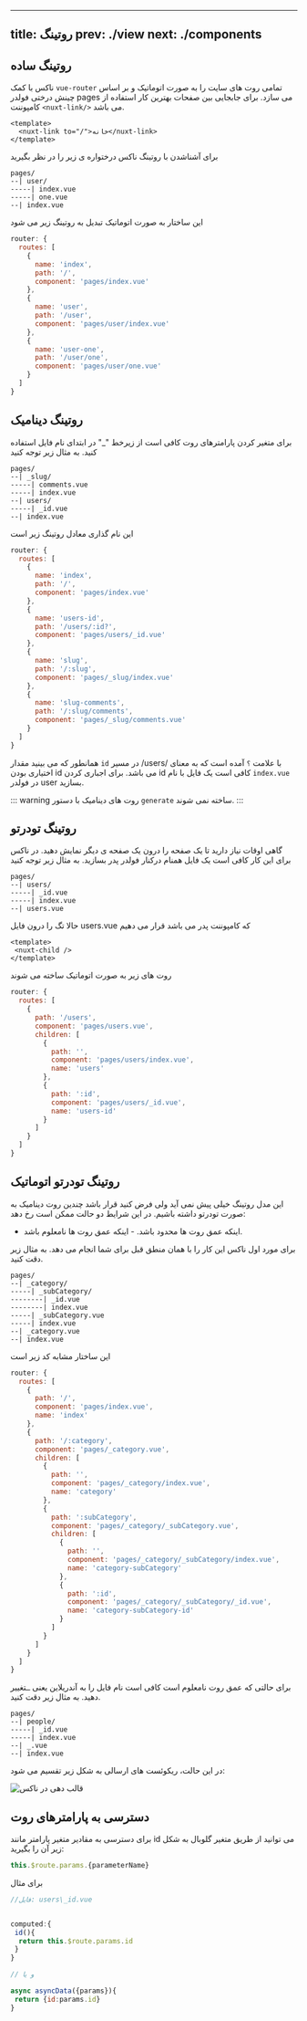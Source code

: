 ---
title: روتینگ 
prev: ./view
next: ./components
--

## روتینگ ساده
ناکس با کمک ```vue-router``` تمامی روت های سایت را به صورت اتوماتیک و بر اساس چینش درختی فولدر pages می سازد.
برای جابجایی بین صفحات بهترین کار استفاده از کامپوننت ```<nuxt-link/>``` می باشد.

```vue
<template>
  <nuxt-link to="/">خانه</nuxt-link>
</template>
```

برای آشناشدن با روتینگ ناکس درختواره ی زیر را در نظر بگیرید

``` 
pages/
--| user/
-----| index.vue
-----| one.vue
--| index.vue
```

این ساختار به صورت اتوماتیک تبدیل به روتینگ زیر می شود

```js
router: {
  routes: [
    {
      name: 'index',
      path: '/',
      component: 'pages/index.vue'
    },
    {
      name: 'user',
      path: '/user',
      component: 'pages/user/index.vue'
    },
    {
      name: 'user-one',
      path: '/user/one',
      component: 'pages/user/one.vue'
    }
  ]
}
```

## روتینگ دینامیک 

برای متغیر کردن پارامترهای روت کافی است از زیرخط "_" در ابتدای نام فایل استفاده کنید.
به مثال زیر توجه کنید
‍‍
```
pages/
--| _slug/
-----| comments.vue
-----| index.vue
--| users/
-----| _id.vue
--| index.vue
```


این نام گذاری معادل روتینگ زیر است
```js
router: {
  routes: [
    {
      name: 'index',
      path: '/',
      component: 'pages/index.vue'
    },
    {
      name: 'users-id',
      path: '/users/:id?',
      component: 'pages/users/_id.vue'
    },
    {
      name: 'slug',
      path: '/:slug',
      component: 'pages/_slug/index.vue'
    },
    {
      name: 'slug-comments',
      path: '/:slug/comments',
      component: 'pages/_slug/comments.vue'
    }
  ]
}

```
همانطور که می بینید مقدار ```id``` در مسیر /users/ با علامت ```؟``` آمده است که به معنای اختیاری بودن id می باشد. برای اجباری کردن id کافی است یک فایل با نام ```index.vue``` در فولدر user بسازید.

::: warning
روت های دینامیک با دستور ```generate``` ساخته نمی شوند.
:::

## روتینگ تودرتو

گاهی اوقات نیاز دارید تا یک صفحه را درون یک صفحه ی دیگر نمایش دهید. در ناکس برای این کار کافی است یک فایل همنام درکنار فولدر پدر بسازید.
به مثال زیر توجه کنید
```
pages/
--| users/
-----| _id.vue
-----| index.vue
--| users.vue
```

حالا تگ <nuxt-child/> را درون فایل users.vue که کامپوننت پدر می باشد قرار می دهیم
```vue
<template>
 <nuxt-child />
</template>
```

روت های زیر به صورت اتوماتیک ساخته می شوند
```js
router: {
  routes: [
    {
      path: '/users',
      component: 'pages/users.vue',
      children: [
        {
          path: '',
          component: 'pages/users/index.vue',
          name: 'users'
        },
        {
          path: ':id',
          component: 'pages/users/_id.vue',
          name: 'users-id'
        }
      ]
    }
  ]
}
```

 
## روتینگ تودرتو اتوماتیک

این مدل روتینگ خیلی پیش نمی آید ولی فرض کنید قرار باشد چندین روت دینامیک به صورت تودرتو داشته باشیم.
در این شرایط دو حالت ممکن است رخ دهد:

   - اینکه عمق روت ها محدود باشد.
    - اینکه عمق روت ها نامعلوم باشد.

برای مورد اول ناکس این کار را با همان منطق قبل برای شما انجام می دهد. به مثال زیر دقت کنید.
```
pages/
--| _category/
-----| _subCategory/
--------| _id.vue
--------| index.vue
-----| _subCategory.vue
-----| index.vue
--| _category.vue
--| index.vue
```

این ساختار مشابه کد زیر است
```js
router: {
  routes: [
    {
      path: '/',
      component: 'pages/index.vue',
      name: 'index'
    },
    {
      path: '/:category',
      component: 'pages/_category.vue',
      children: [
        {
          path: '',
          component: 'pages/_category/index.vue',
          name: 'category'
        },
        {
          path: ':subCategory',
          component: 'pages/_category/_subCategory.vue',
          children: [
            {
              path: '',
              component: 'pages/_category/_subCategory/index.vue',
              name: 'category-subCategory'
            },
            {
              path: ':id',
              component: 'pages/_category/_subCategory/_id.vue',
              name: 'category-subCategory-id'
            }
          ]
        }
      ]
    }
  ]
}
```




برای حالتی که عمق روت نامعلوم است کافی است نام فایل را به آندریلاین یعنی ``` ـ ```تغییر دهید.
به مثال زیر دقت کنید.
```
pages/
--| people/
-----| _id.vue
-----| index.vue
--| _.vue
--| index.vue
```
در این حالت، ریکوئست های ارسالی به شکل زیر تقسیم می شود:

 ![قالب دهی در ناکس](</routing-path.png>)
 
## دسترسی به پارامترهای روت

برای دسترسی به مقادیر متغیر پارامتر مانند id می توانید از طریق متغیر گلوبال به شکل زیر آن را بگیرید:

```js
this.$route.params.{parameterName}
```

برای مثال
```js
//فایل: users\_id.vue


computed:{
 id(){
  return this.$route.params.id
 }
}

// و یا

async asyncData({params}){
 return {id:params.id}
}
```

